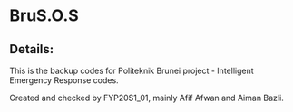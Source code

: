 # BruS.O.S

## Details:
This is the backup codes for Politeknik Brunei project - Intelligent Emergency Response codes.

Created and checked by FYP20S1_01, 
mainly Afif Afwan and Aiman Bazli.



